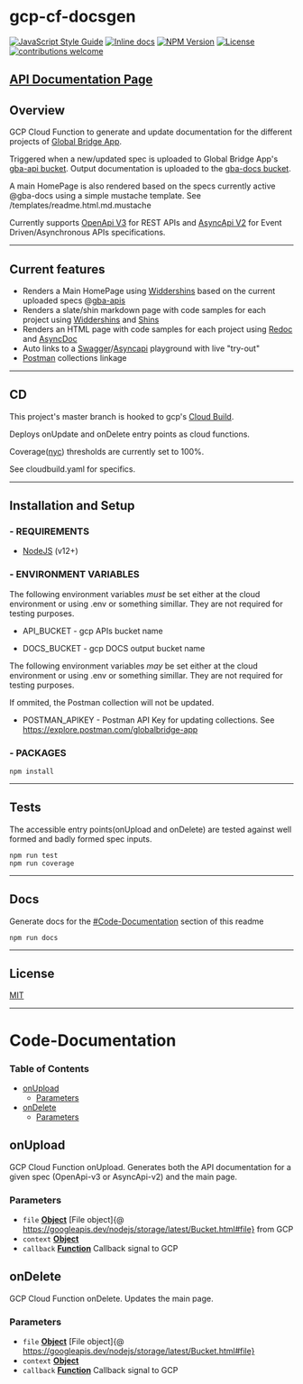 # gcp-cf-docsgen

[![JavaScript Style Guide](https://img.shields.io/badge/code_style-standard-brightgreen.svg)](https://standardjs.com)
[![Inline docs](https://inch-ci.org/github/online-bridge-hackathon/gcp-cf-docsgen.svg?branch=master)](https://inch-ci.org/github/online-bridge-hackathon/gcp-cf-docsgen)
[![NPM Version](https://img.shields.io/npm/v/npm.svg?style=flat)](https://www.npmjs.com/)
[![License](https://img.shields.io/npm/l/all-contributors.svg?style=flat)](https://github.com/online-bridge-hackathon/gcp-cf-docsgen/blob/master/LICENSE)
[![contributions welcome](https://img.shields.io/badge/contributions-welcome-brightgreen.svg?style=flat)](https://github.com/online-bridge-hackathon/gcp-cf-docsgen/issues) 

## [API Documentation Page](https://storage.googleapis.com/gba-docs/index.html)

## Overview

GCP Cloud Function to generate and update documentation for the different projects of [Global Bridge App](https://github.com/online-bridge-hackathon/bridge-hackathon).

Triggered when a new/updated spec is uploaded to Global Bridge App's [gba-api bucket](https://storage.cloud.google.com/gba-api). Output documentation is uploaded to the [gba-docs bucket](https://storage.cloud.google.com/gba-docs).

A main HomePage is also rendered based on the specs currently active @gba-docs using a simple mustache template. See /templates/readme.html.md.mustache

Currently supports [OpenApi V3](https://www.openapis.org/) for REST APIs and [AsyncApi V2](https://www.asyncapi.com/) for Event Driven/Asynchronous APIs specifications.

* * *

## Current features

-   Renders a Main HomePage using [Widdershins](https://github.com/Mermade/widdershins#readme) based on the current uploaded specs @[gba-apis](https://storage.cloud.google.com/gba-apis)
-   Renders a slate/shin markdown page with code samples for each project using [Widdershins](https://github.com/Mermade/widdershins#readme) and [Shins](https://github.com/Mermade/shins#readme)
-   Renders an HTML page with code samples for each project using [Redoc](https://github.com/Redocly/redoc#readme) and [AsyncDoc](https://github.com/jfveronelli/instant-asyncapi-doc)
-   Auto links to a [Swagger](https://editor.swagger.io/)/[Asyncapi](https://playground.asyncapi.io/) playground with live "try-out"
-   [Postman](https://explore.postman.com/globalbridge-app) collections linkage

* * *

## CD

This project's master branch is hooked to gcp's [Cloud Build](https://cloud.google.com/cloud-build). 

Deploys onUpdate and onDelete entry points as cloud functions.

Coverage([nyc](https://www.npmjs.com/package/nyc)) thresholds are currently set to 100%.

See cloudbuild.yaml for specifics.

* * *

## Installation and Setup

### - REQUIREMENTS

* [NodeJS](https://nodejs.org/en/) (v12+)

### - ENVIRONMENT VARIABLES

The following environment variables *must* be set either at the cloud environment or using .env or something simillar. They are not required for testing purposes.

* API_BUCKET - gcp APIs bucket name

* DOCS_BUCKET - gcp DOCS output bucket name

The following environment variables *may* be set either at the cloud environment or using .env or something simillar. They are not required for testing purposes.

If ommited, the Postman collection will not be updated.

* POSTMAN_APIKEY - Postman API Key for updating collections. See https://explore.postman.com/globalbridge-app

### - PACKAGES

    npm install

* * *

## Tests

The accessible entry points(onUpload and onDelete) are tested against well formed and badly formed spec inputs.

    npm run test
    npm run coverage

* * *

## Docs

Generate docs for the [#Code-Documentation](#Code-Documentation) section of this readme

    npm run docs

* * *

## License

[MIT](https://github.com/online-bridge-hackathon/gcp-cf-docsgen/blob/master/LICENSE)

* * *

# Code-Documentation

<!-- Generated by documentation.js. Update this documentation by updating the source code. -->

### Table of Contents

-   [onUpload](#onupload)
    -   [Parameters](#parameters)
-   [onDelete](#ondelete)
    -   [Parameters](#parameters-1)

## onUpload

GCP Cloud Function onUpload.
Generates both the API documentation for a given spec (OpenApi-v3 or AsyncApi-v2) and the main page.

### Parameters

-   `file` **[Object](https://developer.mozilla.org/docs/Web/JavaScript/Reference/Global_Objects/Object)** [File object]{@ <https://googleapis.dev/nodejs/storage/latest/Bucket.html#file}> from GCP
-   `context` **[Object](https://developer.mozilla.org/docs/Web/JavaScript/Reference/Global_Objects/Object)** 
-   `callback` **[Function](https://developer.mozilla.org/docs/Web/JavaScript/Reference/Statements/function)** Callback signal to GCP

## onDelete

GCP Cloud Function onDelete.
Updates the main page.

### Parameters

-   `file` **[Object](https://developer.mozilla.org/docs/Web/JavaScript/Reference/Global_Objects/Object)** [File object]{@ <https://googleapis.dev/nodejs/storage/latest/Bucket.html#file}>
-   `context` **[Object](https://developer.mozilla.org/docs/Web/JavaScript/Reference/Global_Objects/Object)** 
-   `callback` **[Function](https://developer.mozilla.org/docs/Web/JavaScript/Reference/Statements/function)** Callback signal to GCP
